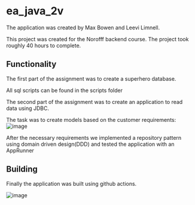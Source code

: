 # ea_java_2v
The application was created by Max Bowen and Leevi Limnell.

This project was created for the Norofff backend course. The project took roughly 40 hours to complete.

## Functionality

The first part of the assignment was to create a superhero database.

All sql scripts can be found in the scripts folder

The second part of the assignment was to create an application to read data using JDBC.

The task was to create models based on the customer requirements:
![image](https://user-images.githubusercontent.com/89595592/220379895-2d908001-b16c-4b0e-a718-6a9b91261148.png)

After the necessary requirements we implemented a repository pattern using domain driven design(DDD) and tested the application with an AppRunner

## Building 

Finally the application was built using github actions. 

![image](https://user-images.githubusercontent.com/89595592/220380873-d91694cf-a7e6-445a-b331-2e781998cbea.png)


